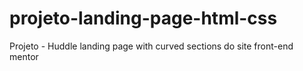 # projeto-landing-page-html-css
Projeto - Huddle landing page with curved sections do site front-end mentor 
